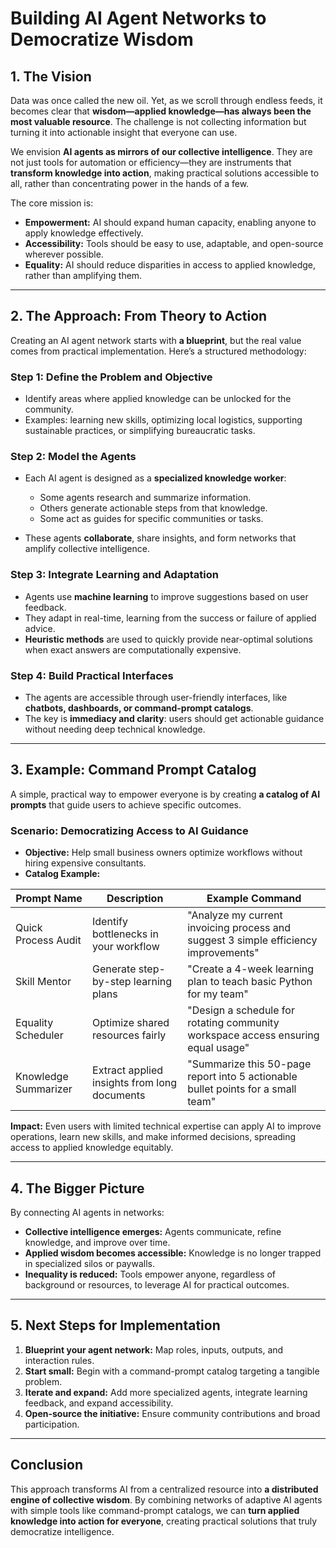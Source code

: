 # Building AI Agent Networks to Democratize Wisdom

## 1. The Vision

Data was once called the new oil. Yet, as we scroll through endless feeds, it becomes clear that **wisdom—applied knowledge—has always been the most valuable resource**. The challenge is not collecting information but turning it into actionable insight that everyone can use.

We envision **AI agents as mirrors of our collective intelligence**. They are not just tools for automation or efficiency—they are instruments that **transform knowledge into action**, making practical solutions accessible to all, rather than concentrating power in the hands of a few.

The core mission is:

* **Empowerment:** AI should expand human capacity, enabling anyone to apply knowledge effectively.
* **Accessibility:** Tools should be easy to use, adaptable, and open-source wherever possible.
* **Equality:** AI should reduce disparities in access to applied knowledge, rather than amplifying them.

---

## 2. The Approach: From Theory to Action

Creating an AI agent network starts with **a blueprint**, but the real value comes from practical implementation. Here’s a structured methodology:

### Step 1: Define the Problem and Objective

* Identify areas where applied knowledge can be unlocked for the community.
* Examples: learning new skills, optimizing local logistics, supporting sustainable practices, or simplifying bureaucratic tasks.

### Step 2: Model the Agents

* Each AI agent is designed as a **specialized knowledge worker**:

  * Some agents research and summarize information.
  * Others generate actionable steps from that knowledge.
  * Some act as guides for specific communities or tasks.

* These agents **collaborate**, share insights, and form networks that amplify collective intelligence.

### Step 3: Integrate Learning and Adaptation

* Agents use **machine learning** to improve suggestions based on user feedback.
* They adapt in real-time, learning from the success or failure of applied advice.
* **Heuristic methods** are used to quickly provide near-optimal solutions when exact answers are computationally expensive.

### Step 4: Build Practical Interfaces

* The agents are accessible through user-friendly interfaces, like **chatbots, dashboards, or command-prompt catalogs**.
* The key is **immediacy and clarity**: users should get actionable guidance without needing deep technical knowledge.

---

## 3. Example: Command Prompt Catalog

A simple, practical way to empower everyone is by creating **a catalog of AI prompts** that guide users to achieve specific outcomes.

### Scenario: Democratizing Access to AI Guidance

* **Objective:** Help small business owners optimize workflows without hiring expensive consultants.
* **Catalog Example:**

| Prompt Name          | Description                                  | Example Command                                                                     |
| -------------------- | -------------------------------------------- | ----------------------------------------------------------------------------------- |
| Quick Process Audit  | Identify bottlenecks in your workflow        | "Analyze my current invoicing process and suggest 3 simple efficiency improvements" |
| Skill Mentor         | Generate step-by-step learning plans         | "Create a 4-week learning plan to teach basic Python for my team"                   |
| Equality Scheduler   | Optimize shared resources fairly             | "Design a schedule for rotating community workspace access ensuring equal usage"    |
| Knowledge Summarizer | Extract applied insights from long documents | "Summarize this 50-page report into 5 actionable bullet points for a small team"    |

**Impact:** Even users with limited technical expertise can apply AI to improve operations, learn new skills, and make informed decisions, spreading access to applied knowledge equitably.

---

## 4. The Bigger Picture

By connecting AI agents in networks:

* **Collective intelligence emerges:** Agents communicate, refine knowledge, and improve over time.
* **Applied wisdom becomes accessible:** Knowledge is no longer trapped in specialized silos or paywalls.
* **Inequality is reduced:** Tools empower anyone, regardless of background or resources, to leverage AI for practical outcomes.

---

## 5. Next Steps for Implementation

1. **Blueprint your agent network:** Map roles, inputs, outputs, and interaction rules.
2. **Start small:** Begin with a command-prompt catalog targeting a tangible problem.
3. **Iterate and expand:** Add more specialized agents, integrate learning feedback, and expand accessibility.
4. **Open-source the initiative:** Ensure community contributions and broad participation.

---

## Conclusion

This approach transforms AI from a centralized resource into **a distributed engine of collective wisdom**. By combining networks of adaptive AI agents with simple tools like command-prompt catalogs, we can **turn applied knowledge into action for everyone**, creating practical solutions that truly democratize intelligence.
